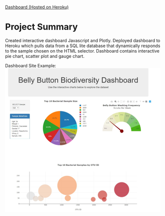 [Dashboard (Hosted on Heroku)](https://bellybutton-1.herokuapp.com/)

# Project Summary
Created interactive dashboard Javascript and Plotly.  Deployed dashboard to Heroku which pulls data from a SQL lite database that dynamically responds to the sample chosen on the HTML selector.  Dashboard contains interactive pie chart, scatter plot and gauge chart.

Dashboard Site Example:
![Dashboard Site](/images/belly_dash.jpg)